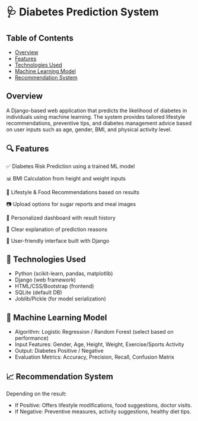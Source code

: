 # 🩺 Diabetes Prediction System

## Table of Contents
- [Overview](#overview)
- [Features](#-features)
- [Technologies Used](#-technologies-used)
- [Machine Learning Model](#-machine-learning-model)
- [Recommendation System](#-recommendation-system)

## Overview
A Django-based web application that predicts the likelihood of diabetes in individuals using machine learning. The system provides tailored lifestyle recommendations, preventive tips, and diabetes management advice based on user inputs such as age, gender, BMI, and physical activity level.

## 🔍 Features

✅ Diabetes Risk Prediction using a trained ML model

📊 BMI Calculation from height and weight inputs

🍎 Lifestyle & Food Recommendations based on results

📷 Upload options for sugar reports and meal images

📁 Personalized dashboard with result history

💬 Clear explanation of prediction reasons

🔐 User-friendly interface built with Django


## 🧪 Technologies Used
- Python (scikit-learn, pandas, matplotlib)
- Django (web framework)
- HTML/CSS/Bootstrap (frontend)
- SQLite (default DB)
- Joblib/Pickle (for model serialization)

## 🧠 Machine Learning Model
- Algorithm: Logistic Regression / Random Forest (select based on performance)
- Input Features: Gender, Age, Height, Weight, Exercise/Sports Activity
- Output: Diabetes Positive / Negative
- Evaluation Metrics: Accuracy, Precision, Recall, Confusion Matrix

## 📈 Recommendation System
Depending on the result:
- If Positive: Offers lifestyle modifications, food suggestions, doctor visits.
- If Negative: Preventive measures, activity suggestions, healthy diet tips.

